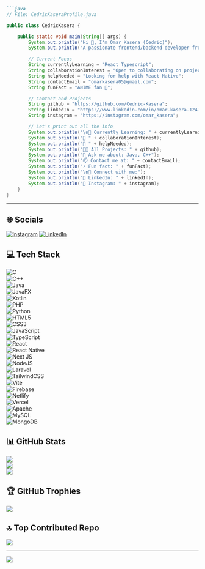 ```md
```java
// File: CedricKaseraProfile.java

public class CedricKasera {

    public static void main(String[] args) {
        System.out.println("Hi 👋, I'm Omar Kasera (Cedric)");
        System.out.println("A passionate frontend/backend developer from Kenya 🇰🇪");

        // Current Focus
        String currentlyLearning = "React Typescript";
        String collaborationInterest = "Open to collaborating on projects";
        String helpNeeded = "Looking for help with React Native";
        String contactEmail = "omarkasera05@gmail.com";
        String funFact = "ANIME fan 🎌";

        // Contact and Projects
        String github = "https://github.com/Cedric-Kasera";
        String linkedIn = "https://www.linkedin.com/in/omar-kasera-124737274/";
        String instagram = "https://instagram.com/omar_kasera";

        // Let's print out all the info
        System.out.println("\n🌱 Currently Learning: " + currentlyLearning);
        System.out.println("👯 " + collaborationInterest);
        System.out.println("🤝 " + helpNeeded);
        System.out.println("👨‍💻 All Projects: " + github);
        System.out.println("💬 Ask me about: Java, C++");
        System.out.println("📫 Contact me at: " + contactEmail);
        System.out.println("⚡ Fun fact: " + funFact);
        System.out.println("\n🔗 Connect with me:");
        System.out.println("🔹 LinkedIn: " + linkedIn);
        System.out.println("🔹 Instagram: " + instagram);
    }
}
```

---

## 🌐 Socials  
[![Instagram](https://img.shields.io/badge/Instagram-%23E4405F.svg?logo=Instagram&logoColor=white)](https://instagram.com/omar_kasera)
[![LinkedIn](https://img.shields.io/badge/LinkedIn-%230077B5.svg?logo=linkedin&logoColor=white)](https://www.linkedin.com/in/omar-kasera-124737274/)

## 💻 Tech Stack  
![C](https://img.shields.io/badge/c-%2300599C.svg?style=for-the-badge&logo=c&logoColor=white)  
![C++](https://img.shields.io/badge/c++-%2300599C.svg?style=for-the-badge&logo=c%2B%2B&logoColor=white)  
![Java](https://img.shields.io/badge/java-%23ED8B00.svg?style=for-the-badge&logo=openjdk&logoColor=white)  
![JavaFX](https://img.shields.io/badge/javafx-%23FF0000.svg?style=for-the-badge&logo=javafx&logoColor=white)  
![Kotlin](https://img.shields.io/badge/kotlin-%237F52FF.svg?style=for-the-badge&logo=kotlin&logoColor=white)  
![PHP](https://img.shields.io/badge/php-%23777BB4.svg?style=for-the-badge&logo=php&logoColor=white)  
![Python](https://img.shields.io/badge/python-3670A0?style=for-the-badge&logo=python&logoColor=ffdd54)  
![HTML5](https://img.shields.io/badge/html5-%23E34F26.svg?style=for-the-badge&logo=html5&logoColor=white)  
![CSS3](https://img.shields.io/badge/css3-%231572B6.svg?style=for-the-badge&logo=css3&logoColor=white)  
![JavaScript](https://img.shields.io/badge/javascript-%23323330.svg?style=for-the-badge&logo=javascript&logoColor=%23F7DF1E)  
![TypeScript](https://img.shields.io/badge/typescript-%23007ACC.svg?style=for-the-badge&logo=typescript&logoColor=white)  
![React](https://img.shields.io/badge/react-%2320232a.svg?style=for-the-badge&logo=react&logoColor=%2361DAFB)  
![React Native](https://img.shields.io/badge/react_native-%2320232a.svg?style=for-the-badge&logo=react&logoColor=%2361DAFB)  
![Next JS](https://img.shields.io/badge/Next-black?style=for-the-badge&logo=next.js&logoColor=white)  
![NodeJS](https://img.shields.io/badge/node.js-6DA55F?style=for-the-badge&logo=node.js&logoColor=white)  
![Laravel](https://img.shields.io/badge/laravel-%23FF2D20.svg?style=for-the-badge&logo=laravel&logoColor=white)  
![TailwindCSS](https://img.shields.io/badge/tailwindcss-%2338B2AC.svg?style=for-the-badge&logo=tailwind-css&logoColor=white)  
![Vite](https://img.shields.io/badge/vite-%23646CFF.svg?style=for-the-badge&logo=vite&logoColor=white)  
![Firebase](https://img.shields.io/badge/firebase-%23039BE5.svg?style=for-the-badge&logo=firebase)  
![Netlify](https://img.shields.io/badge/netlify-%23000000.svg?style=for-the-badge&logo=netlify&logoColor=#00C7B7)  
![Vercel](https://img.shields.io/badge/vercel-%23000000.svg?style=for-the-badge&logo=vercel&logoColor=white)  
![Apache](https://img.shields.io/badge/apache-%23D42029.svg?style=for-the-badge&logo=apache&logoColor=white)  
![MySQL](https://img.shields.io/badge/mysql-4479A1.svg?style=for-the-badge&logo=mysql&logoColor=white)  
![MongoDB](https://img.shields.io/badge/MongoDB-%234ea94b.svg?style=for-the-badge&logo=mongodb&logoColor=white)

## 📊 GitHub Stats  
![](https://github-readme-stats.vercel.app/api?username=Cedric-Kasera&theme=dark&hide_border=false&include_all_commits=true&count_private=true)  
![](https://github-readme-streak-stats.herokuapp.com/?user=Cedric-Kasera&theme=dark&hide_border=false)  
![](https://github-readme-stats.vercel.app/api/top-langs/?username=Cedric-Kasera&theme=dark&hide_border=false&include_all_commits=true&count_private=true&layout=compact)

## 🏆 GitHub Trophies  
![](https://github-profile-trophy.vercel.app/?username=Cedric-Kasera&theme=radical&no-frame=false&no-bg=false&margin-w=4)

## 🔝 Top Contributed Repo  
![](https://github-contributor-stats.vercel.app/api?username=Cedric-Kasera&limit=5&theme=dark&combine_all_yearly_contributions=true)

---

[![](https://visitcount.itsvg.in/api?id=Cedric-Kasera&icon=0&color=0)](https://visitcount.itsvg.in)
```
